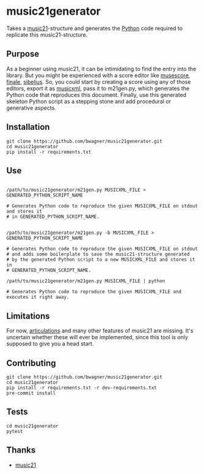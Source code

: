 # music21generator

Takes a [music21](https://web.mit.edu/music21/)-structure and generates the
[Python](https://www.python.org/) code required to replicate this music21-structure.

## Purpose
As a beginner using music21, it can be intimidating to find the entry into the
library. But you might be experienced with a score editor like
[musescore](https://musescore.org), [finale](https://www.finalemusic.com),
[sibelius](https://www.avid.com/sibelius). So, you could start by creating a
score using any of those editors, export it as
[musicxml](https://www.musicxml.com), pass it to m21gen.py, which generates the
Python code that reproduces this document.  Finally, use this generated
skeleton Python script as a stepping stone and add procedural or generative
aspects.

## Installation
```console
git clone https://github.com/bwagner/music21generator.git
cd music21generator
pip install -r requirements.txt
```

## Use
```console

/path/to/music21generator/m21gen.py MUSICXML_FILE > GENERATED_PYTHON_SCRIPT_NAME

# Generates Python code to reproduce the given MUSICXML_FILE on stdout and stores it
# in GENERATED_PYTHON_SCRIPT_NAME.


/path/to/music21generator/m21gen.py -b MUSICXML_FILE > GENERATED_PYTHON_SCRIPT_NAME

# Generates Python code to reproduce the given MUSICXML_FILE on stdout
# and adds some boilerplate to save the music21-structure generated
# by the generated Python script to a new MUSICXML_FILE and stores it in
# GENERATED_PYTHON_SCRIPT_NAME.

/path/to/music21generator/m21gen.py MUSICXML_FILE | python

# Generates Python code to reproduce the given MUSICXML_FILE and executes it right away.
```

## Limitations
For now,
[articulations](https://web.mit.edu/music21/doc/moduleReference/moduleArticulations.html) and
many other features of music21 are missing.
It's uncertain whether these will ever be implemented, since this tool is only supposed to give
you a head start.

## Contributing
```console
git clone https://github.com/bwagner/music21generator.git
cd music21generator
pip install -r requirements.txt -r dev-requirements.txt
pre-commit install
```

## Tests
```console
cd music21generator
pytest
```

## Thanks
- [music21](https://web.mit.edu/music21/)
